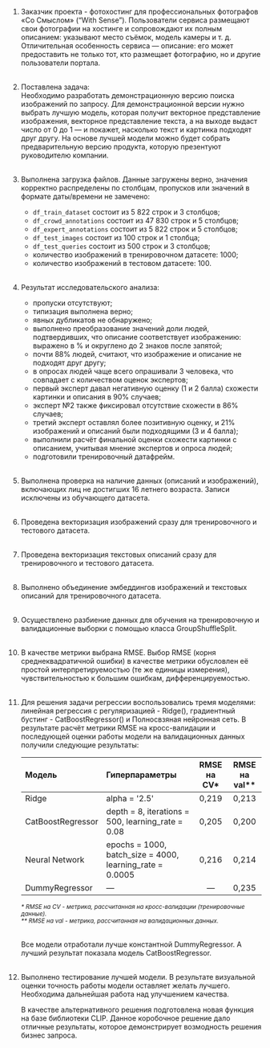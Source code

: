 1. Заказчик проекта - фотохостинг для профессиональных фотографов «Со Смыслом» (“With Sense”). Пользователи сервиса размещают свои фотографии на хостинге и сопровождают их полным описанием: указывают место съёмок, модель камеры и т. д. Отличительная особенность сервиса — описание: его может предоставить не только тот, кто размещает фотографию, но и другие пользователи портала.
<br><br>

2. Поставлена задача:<br>
Необходимо разработать демонстрационную версию поиска изображений по запросу. Для демонстрационной версии нужно выбрать лучшую  модель, которая получит векторное представление изображения, векторное представление текста, а на выходе выдаст число от 0 до 1 — и покажет, насколько текст и картинка подходят друг другу. На основе лучшей модели можно будет собрать предварительную версию продукта, которую презентуют руководителю компании.
<br><br>

3. Выполнена загрузка файлов. Данные загружены верно, значения корректно распределены по столбцам, пропусков или значений в формате даты/времени не замечено:
    - `df_train_dataset` состоит из 5 822 строк и 3 столбцов;
    - `df_crowd_annotations` состоит из 47 830 строк и 5 столбцов;
    - `df_expert_annotations` состоит из 5 822 строк и 5 столбцов;
    - `df_test_images` состоит из 100 строк и 1 столбца;
    - `df_test_queries` состоит из 500 строк и 3 столбцов;
    - количество изображений в тренировочном датасете: 1000;
    - количество изображений в тестовом датасете: 100.
<br><br>

4. Результат исследовательского анализа:
    - пропуски отсутствуют;
    - типизация выполнена верно;
    - явных дубликатов не обнаружено;
    - выполнено преобразование значений доли людей, подтвердивших, что описание соответствует изображению: выражено в % и округлено до 2 знаков после запятой;
    - почти 88% людей, считают, что изображение и описание не подходят друг другу;
    - в опросах людей чаще всего опрашивали 3 человека, что совпадает с количеством оценок экспертов;
    - первый эксперт давал негативную оценку (1 и 2 балла) схожести картинки и описания в 90% случаев;
    - эксперт №2 также фиксировал отсутствие схожести в 86% случаев;
    - третий эксперт оставлял более позитивную оценку, и 21% изображений и описаний были подходящими (3 и 4 балла);
    - выполнили расчёт финальной оценки схожести картинки с описанием, учитывая мнение экспертов и опроса людей;
    - подготовили тренировочный датафрейм.
<br><br>

5. Выполнена проверка на наличие данных (описаний и изображений), включающих лиц не достигших 16 летнего возраста. Записи исключены из обучающего датасета.
<br><br>

6. Проведена векторизация изображений сразу для тренировочного и тестового датасета.
<br><br>

7. Проведена векторизация текстовых описаний сразу для тренировочного и тестового датасета.
<br><br>

8. Выполнено объединение эмбеддингов изображений и текстовых описаний для тренировочного датасета.
<br><br>

9. Осуществлено разбиение данных для обучения на тренировочную и валидационные выборки с помощью класса GroupShuffleSplit.
<br><br>

10. В качестве метрики выбрана RMSE. Выбор RMSE (корня среднеквадратичной ошибки) в качестве метрики обусловлен её простой интерпретируемостью (те же единицы измерения), чувствительностью к большим ошибкам, дифференцируемостью.
<br><br>

11. Для решения задачи регрессии воспользовались тремя моделями: линейная регрессия с регуляризацией - Ridge(), градиентный бустинг - CatBoostRegressor() и Полносвзяная нейронная сеть. В результате расчёт метрики RMSE на кросс-валидации и последующей оценки работы модели на валидационных данных получили следующие результаты:

    |Модель|Гиперпараметры|RMSE на CV*|RMSE на val**|
    |:-|:-|:-:|:-:|
    |Ridge|alpha = '2.5'|0,219|0,213|
    |CatBoostRegressor|depth = 8, iterations = 500, learning_rate = 0.08|0,205|0,200|
    |Neural Network|epochs = 1000, batch_size = 4000, learning_rate = 0.0005|0,216|0,214|
    |DummyRegressor|—|—|0,235|

    <sub><i>
    \* RMSE на CV - метрика, рассчитанная на кросс-валидации (тренировочные данные).<br>
    ** RMSE на val - метрика, рассчитанная на валидационных данных.
    </i></sub><br><br>

    Все модели отработали лучше константной DummyRegressor. А лучший результат показала модель CatBoostRegressor.
<br><br>

12. Выполнено тестирование лучшей модели. В результате визуальной оценки точность работы модели оставляет желать лучшего. Необходима дальнейшая работа над улучшением качества.

    В качестве альтернативного решения подготовлена новая функция на базе библиотеки CLIP. Данное коробочное решение дало отличные результаты, которое демонстрирует возмодность решения бизнес запроса.